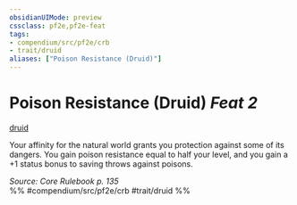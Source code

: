 ```yaml
---
obsidianUIMode: preview
cssclass: pf2e,pf2e-feat
tags:
- compendium/src/pf2e/crb
- trait/druid
aliases: ["Poison Resistance (Druid)"]
---
```

# Poison Resistance (Druid)  *Feat 2*  
[druid](Reference/Rules/Traits/druid.md "Druid Class Trait")  


Your affinity for the natural world grants you protection against some of its dangers. You gain poison resistance equal to half your level, and you gain a +1 status bonus to saving throws against poisons.

*Source: Core Rulebook p. 135*  
%% #compendium/src/pf2e/crb #trait/druid %%